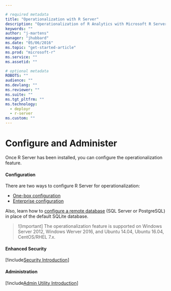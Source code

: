 ```yaml
---

# required metadata
title: "Operationalization with R Server"
description: "Operationalization of R Analytics with Microsoft R Server"
keywords: ""
author: "j-martens"
manager: "jhubbard"
ms.date: "05/06/2016"
ms.topic: "get-started-article"
ms.prod: "microsoft-r"
ms.service: ""
ms.assetid: ""

# optional metadata
ROBOTS: ""
audience: ""
ms.devlang: ""
ms.reviewer: ""
ms.suite: ""
ms.tgt_pltfrm: ""
ms.technology: 
  - deployr
  - r-server
ms.custom: ""
---
```


# Configure and Administer

Once R Server has been installed, you can configure the operationalization feature. 

#### Configuration

There are two ways to configure R Server for operationalization: 
+ [One-box configuration](configuration-initial.md#onebox)
+ [Enterprise configuration](configuration-initial.md#enterprise)

Also, learn how to [configure a remote database](configure-remote-database.md) (SQL Server or PostgreSQL) in place of the default SQLite database. 

>![Important]
>The operationalization feature is supported on Windows Server 2012, Windows Werver 2016, and Ubuntu 14.04, Ubuntu 16.04, CentOS/RHEL 7.x.

#### Enhanced Security

[!include[Security Introduction](../includes/o16n/security-intro.md)]

#### Administration

[!include[Admin Utility Introduction](../includes/o16n/admin-utility-intro.md)]
